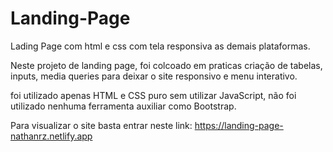 # Landing-Page
Lading Page com html e css com tela responsiva as demais plataformas.

Neste projeto de landing page, foi colcoado em praticas criação de tabelas, inputs, media queries para deixar o site responsivo e menu interativo.

foi utilizado apenas HTML e CSS puro sem utilizar JavaScript, não foi utilizado nenhuma ferramenta auxiliar como Bootstrap.

Para visualizar o site basta entrar neste link: https://landing-page-nathanrz.netlify.app
